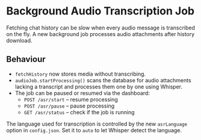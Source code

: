 # Background Audio Transcription Job

Fetching chat history can be slow when every audio message is transcribed on the fly. A new
background job processes audio attachments after history download.

## Behaviour
- `fetchHistory` now stores media without transcribing.
- `audioJob.startProcessing()` scans the database for audio attachments lacking a transcript
  and processes them one by one using Whisper.
- The job can be paused or resumed via the dashboard:
  - `POST /asr/start` – resume processing
  - `POST /asr/pause` – pause processing
  - `GET /asr/status` – check if the job is running

The language used for transcription is controlled by the new `asrLanguage` option in
`config.json`. Set it to `auto` to let Whisper detect the language.
